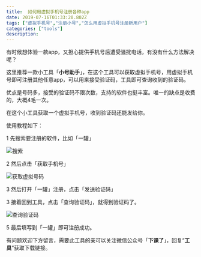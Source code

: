 ```yaml
---
title:  如何用虚拟手机号注册各种app
date: 2019-07-16T01:33:20.802Z
tags: ["虚拟手机号","注册小号","怎么用虚拟手机号注册新用户"]
categories: ["tools"]
description: 
---
```


有时候想体验一款app，又担心提供手机号后遭受骚扰电话，有没有什么方法解决呢？

这里推荐一款小工具「**小号助手**」，在这个工具可以获取虚拟手机号，用虚拟手机号即可注册其他任意app，可以用来接受验证码，工具即可查询收到的验证码。

优点是号码多，接受的验证码不限次数，支持的软件也挺丰富。唯一的缺点是收费的，大概4毛一次。



在这个小工具获取一个虚拟手机号，收到验证码还能发给你。



使用教程如下：

1 先搜索要注册的软件，比如「一罐」

![搜索](https://gitee.com/smile365/blogimg/raw/master/sxy91/1581658976526.png)

2 然后点击「获取手机号」

![获取虚拟号码](https://gitee.com/smile365/blogimg/raw/master/sxy91/1581659020373.png)

3 然后打开「一罐」注册，点击「发送验证码」

3 接着回到工具，点击「查询验证码」，就得到验证码了。

![查询验证码](https://gitee.com/smile365/blogimg/raw/master/sxy91/1581659072148.png)


5 最后填写到「一罐」即可注册成功。



有问题欢迎下方留言，需要此工具的亲可以关注微信公众号「**下课了**」，回复“**工具**”获取下载链接。





